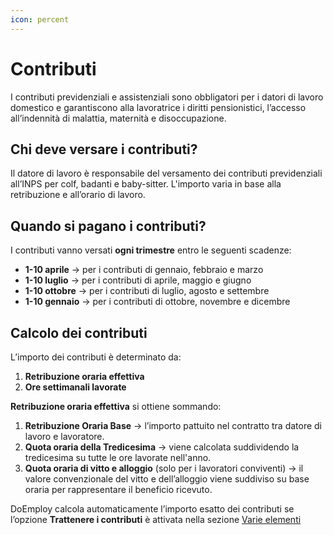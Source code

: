 ```yaml
---
icon: percent
---
```


# Contributi

I contributi previdenziali e assistenziali sono obbligatori per i datori di lavoro domestico e garantiscono alla lavoratrice i diritti pensionistici, l’accesso all’indennità di malattia, maternità e disoccupazione.

## **Chi deve versare i contributi?**

Il datore di lavoro è responsabile del versamento dei contributi previdenziali all’INPS per colf, badanti e baby-sitter. L'importo varia in base alla retribuzione e all’orario di lavoro.

## **Quando si pagano i contributi?**

I contributi vanno versati **ogni trimestre** entro le seguenti scadenze:

* **1-10 aprile** → per i contributi di gennaio, febbraio e marzo
* **1-10 luglio** → per i contributi di aprile, maggio e giugno
* **1-10 ottobre** → per i contributi di luglio, agosto e settembre
* **1-10 gennaio** → per i contributi di ottobre, novembre e dicembre

## **Calcolo dei contributi**

L’importo dei contributi è determinato da:

1. **Retribuzione oraria effettiva**&#x20;
2. **Ore settimanali lavorate**

**Retribuzione oraria effettiva** si ottiene sommando:

1. **Retribuzione Oraria Base** → l’importo pattuito nel contratto tra datore di lavoro e lavoratore.
2. **Quota oraria della Tredicesima** → viene calcolata suddividendo la tredicesima su tutte le ore lavorate nell'anno.
3. **Quota oraria di vitto e alloggio** (solo per i lavoratori conviventi) → il valore convenzionale del vitto e dell’alloggio viene suddiviso su base oraria per rappresentare il beneficio ricevuto.

DoEmploy calcola automaticamente l’importo esatto dei contributi se l’opzione **Trattenere i contributi** è attivata nella sezione [Varie elementi](configurazione-lavoratore/varie-elementi.md)

